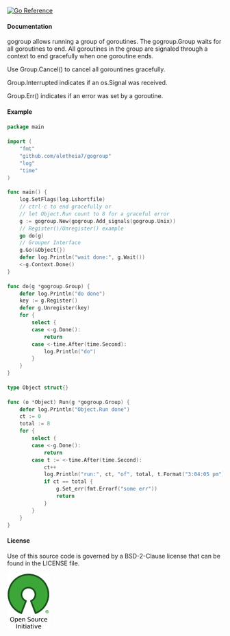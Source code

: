 [![Go Reference](https://pkg.go.dev/badge/github.com/aletheia7/gogroup.svg)](https://pkg.go.dev/github.com/aletheia7/gogroup)

#### Documentation

gogroup allows running a group of goroutines. The gogroup.Group  waits for
all goroutines to end. All goroutines in the group are signaled through a
context to end gracefully when one goroutine ends.

Use Group.Cancel() to cancel all gorountines gracefully.

Group.Interrupted indicates if an os.Signal was received.

Group.Err() indicates if an error was set by a goroutine.

#### Example

```go
package main

import (
	"fmt"
	"github.com/aletheia7/gogroup"
	"log"
	"time"
)

func main() {
	log.SetFlags(log.Lshortfile)
	// ctrl-c to end gracefully or
	// let Object.Run count to 8 for a graceful error
	g := gogroup.New(gogroup.Add_signals(gogroup.Unix))
	// Register()/Unregister() example
	go do(g)
	// Grouper Interface
	g.Go(&Object{})
	defer log.Println("wait done:", g.Wait())
	<-g.Context.Done()
}

func do(g *gogroup.Group) {
	defer log.Println("do done")
	key := g.Register()
	defer g.Unregister(key)
	for {
		select {
		case <-g.Done():
			return
		case <-time.After(time.Second):
			log.Println("do")
		}
	}
}

type Object struct{}

func (o *Object) Run(g *gogroup.Group) {
	defer log.Println("Object.Run done")
	ct := 0
	total := 8
	for {
		select {
		case <-g.Done():
			return
		case t := <-time.After(time.Second):
			ct++
			log.Println("run:", ct, "of", total, t.Format("3:04:05 pm"))
			if ct == total {
				g.Set_err(fmt.Errorf("some err"))
				return
			}
		}
	}
}
```

#### License 

Use of this source code is governed by a BSD-2-Clause license that can be
found in the LICENSE file.

[![BSD-2-Clause License](img/osi_logo_100X133_90ppi_0.png)](https://opensource.org/)
